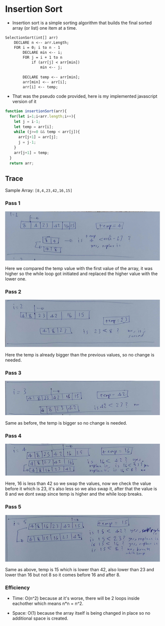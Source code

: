 # Insertion Sort

* Insertion sort is a simple sorting algorithm that builds the final sorted array (or list) one item at a time.

```Pseudo code
SelectionSort(int[] arr)
    DECLARE n <-- arr.Length;
    FOR i = 0; i to n - 1  
        DECLARE min <-- i;
        FOR j = i + 1 to n
            if (arr[j] < arr[min])
                min <-- j;

        DECLARE temp <-- arr[min];
        arr[min] <-- arr[i];
        arr[i] <-- temp;
```

* That was the pseudo code provided, here is my implemented javascript version of it

```Javascript
function insertionSort(arr){
  for(let i=1;i<arr.length;i++){
    let j = i-1;
    let temp = arr[i];
    while (j>=0 && temp < arr[j]){
      arr[j+1] = arr[j];
      j = j-1;
    }
    arr[j+1] = temp;
  }
  return arr;
```

## Trace

Sample Array: `[8,4,23,42,16,15]`

### Pass 1


![insertion](../../assets/insertionSort/insertionSort1.jpg)

Here we compared the temp value with the first value of the array, it was higher so the while loop got initiated and replaced the higher value with the lower one.


### Pass 2

![insertion](../../assets/insertionSort/insertionSort2.jpg)

Here the temp is already bigger than the previous values, so no change is needed.

### Pass 3

![insertion](../../assets/insertionSort/insertionSort3.jpg)

Same as before, the temp is bigger so no change is needed.

### Pass 4

![insertion](../../assets/insertionSort/insertionSort4.jpg)

Here, 16 is less than 42 so we swap the values, now we check the value before it which is 23, it's also less so we also swap it, after that the value is 8 and we dont swap since temp is higher and the while loop breaks.

### Pass 5

![insertion](../../assets/insertionSort/insertionSort5.jpg)

Same as above, temp is 15 which is lower than 42, also lower than 23 and lower than 16 but not 8 so it comes before 16 and after 8.

### Efficiency

* Time: O(n^2) because at it's worse, there will be 2 loops inside eachother which means n*n = n^2.

* Space: O(1) because the array itself is being changed in place so no additional space is created.
